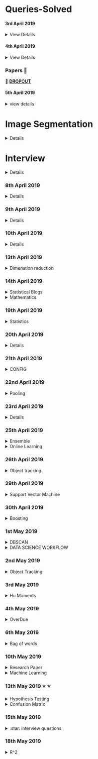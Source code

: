 # Queries-Solved

#### 3rd April 2019

<details>
  <summary>View Details</summary>

 - [x] **[What exactly is meant by shared weights in convolutional neural network?](https://www.quora.com/What-exactly-is-meant-by-shared-weights-in-convolutional-neural-network)**

 - :no_entry: **[How do I train weights of filters in convolutional layers in Convolutional Neural Network?](https://www.quora.com/How-do-I-train-weights-of-filters-in-convolutional-layers-in-Convolutional-Neural-Network)**

 - :no_entry: **[The reason behind moving in the direction opposite to the Gradient](https://hackernoon.com/the-reason-behind-moving-in-the-direction-opposite-to-the-gradient-f9566b95370b)**

 - [x] **[What is translation invariance in computer vision and convolutional neural network?](https://stats.stackexchange.com/questions/208936/what-is-translation-invariance-in-computer-vision-and-convolutional-neural-netwo/288102#288102)**

 - [X] **[What is activation in convolutional neural networks?](https://qr.ae/TW1UAI)**


 - [x] **[How is a convolutional neural network able to learn invariant features?](https://qr.ae/TW1UAg)**

</details>

#### 4th April 2019

<details>
  <summary>View Details</summary>

   - **[A Conceptual Explanation of Bayesian Hyperparameter Optimization for Machine Learning](https://towardsdatascience.com/a-conceptual-explanation-of-bayesian-model-based-hyperparameter-optimization-for-machine-learning-b8172278050f)**
   ```
   GOOGLE SEARCH: bayesian optimization machine learning
   ```

   - **[Understanding Hyperparameters and its Optimisation techniques](https://towardsdatascience.com/understanding-hyperparameters-and-its-optimisation-techniques-f0debba07568)**
   ```
   GOOGLE SEARCH: hyperparameter optimization techniques
   ```

   - **[Dimensionality Reduction w/ Neural Nets](https://medium.com/@tomas.bouda/dimensionality-reduction-w-neural-nets-ddeeab548f12)**
   ```
   GoOGLE SEARCH: dimension reduction using hidden layers
   ```

   - **[AI Ethics Resources](https://www.fast.ai/2018/09/24/ai-ethics-resources/)**
   - **[Preventing Machine Learning Bias](https://towardsdatascience.com/preventing-machine-learning-bias-d01adfe9f1fa)**
   ```
   types of bias in machine learning
   ```

   :no_entry: :no_entry: :no_entry: :no_entry: :no_entry: :no_entry: :no_entry:

   :heavy_check_mark: **[The 25 Best Data Science and Machine Learning GitHub Repositories from 2018](https://www.analyticsvidhya.com/blog/2018/12/best-data-science-machine-learning-projects-github/)**

   :heavy_check_mark: **[11 most read Deep Learning Articles from Analytics Vidhya in 2017](https://www.analyticsvidhya.com/blog/2017/12/11-deep-learning-analytics-vidhya-2017/)**

   :heavy_check_mark: **[Introducing BodyPix: Real-time Person Segmentation in the Browser with TensorFlow.js](https://medium.com/tensorflow/introducing-bodypix-real-time-person-segmentation-in-the-browser-with-tensorflow-js-f1948126c2a0)**

</details>

### Papers :page_with_curl:

:page_with_curl: **[DROPOUT](https://www.cs.toronto.edu/~hinton/absps/dropout.pdf)**

#### 5th April 2019

<details>
  <summary>view details</summary>
  
  :heavy_check_mark: **[How to Prepare for a Machine Learning Interview](https://semanti.ca/blog/?how-to-prepare-for-a-machine-learning-interview)**
  
 </details>


# Image Segmentation

<details>
  
 :heavy_check_mark: **[Computer Vision Tutorial: A Step-by-Step Introduction to Image Segmentation Techniques(Part-1)](https://www.analyticsvidhya.com/blog/2019/04/introduction-image-segmentation-techniques-python/?utm_source=feedburner&utm_medium=email&utm_campaign=Feed%3A+AnalyticsVidhya+%28Analytics+Vidhya%29)**
  
:heavy_check_mark: **[Image Segmentation using Python’s scikit-image module.](https://towardsdatascience.com/image-segmentation-using-pythons-scikit-image-module-533a61ecc980)**  
</details>  


# Interview 

<details>
  
 :heavy_check_mark: **[12 Frequently Asked Questions on Deep Learning (with their answers)!](https://www.analyticsvidhya.com/blog/2018/05/deep-learning-faq/)**
 
 :heavy_check_mark: **[The Most Comprehensive Data Science & Machine Learning Interview Guide You’ll Ever Need](https://www.analyticsvidhya.com/blog/2018/06/comprehensive-data-science-machine-learning-interview-guide/)**
 
 :heavy_check_mark: **[Ace Data Science Interview](https://courses.analyticsvidhya.com/courses/take/ace-data-science-interviews/lessons/5931762-overview-7-step-process)**
 
</details>


### 8th April 2019

<details>
  
  :heavy_check_mark: **[Feature Selection with sklearn and Pandas](https://towardsdatascience.com/feature-selection-with-pandas-e3690ad8504b)**
  
  :heavy_check_mark: **[Introduction to Feature Selection methods with an example (or how to select the right variables?)](https://www.analyticsvidhya.com/blog/2016/12/introduction-to-feature-selection-methods-with-an-example-or-how-to-select-the-right-variables/)**
  
  :heavy_check_mark: **[Your Guide to Master Hypothesis Testing in Statistics](https://www.analyticsvidhya.com/blog/2015/09/hypothesis-testing-explained/)**
  
   <details>
    
   :heavy_check_mark: **[Understanding The Central Limit Theorem](https://towardsdatascience.com/understanding-the-central-limit-theorem-642473c63ad8)**
   
   :heavy_check_mark: **[P-Value , Significant level , Hypothesis testing](https://medium.com/datadriveninvestor/p-value-significant-level-and-hypothesis-testing-4895524ec3f3)**
   
   - **[Hypothesis Testing in Machine Learning](https://www.datacamp.com/community/tutorials/hypothesis-testing-machine-learning)**
    
   </details>
  
  - **[Feature Selection for Categorical Variables](https://www.kaggle.com/questions-and-answers/55494)**
</details>


### 9th April 2019

<details>
  
  :heavy_check_mark: **[Linear Discriminant Analysis for Machine Learning](https://machinelearningmastery.com/linear-discriminant-analysis-for-machine-learning/)**
  
  :heavy_check_mark: **[Ways to Detect and Remove the Outliers](https://towardsdatascience.com/ways-to-detect-and-remove-the-outliers-404d16608dba)**
 </details>


### 10th April 2019

<details>
  
- **[6 Common Probability Distributions every data science professional should know](https://www.analyticsvidhya.com/blog/2017/09/6-probability-distributions-data-science/)**
</details>

### 13th April 2019

<details>
    <summary>Dimenstion reduction</summary>
 
   :heavy_check_mark: **[Practical Guide to Principal Component Analysis (PCA) in R & Python](https://www.analyticsvidhya.com/blog/2016/03/practical-guide-principal-component-analysis-python/)**

   **[Introduction to Online Machine Learning: Simplified](https://www.analyticsvidhya.com/blog/2015/01/introduction-online-machine-learning-simplified-2/)**

   **[The Ultimate Guide to 12 Dimensionality Reduction Techniques (with Python codes)](https://www.analyticsvidhya.com/blog/2018/08/dimensionality-reduction-techniques-python/)**

   **[Online Learning Guide with Text Classification using Vowpal Wabbit (VW)](https://www.analyticsvidhya.com/blog/2018/01/online-learning-guide-text-classification-vowpal-wabbit-vw/)**
   
   :heavy_check_mark: **[What is the difference between t-score, z-score and F-score?](https://www.quora.com/What-is-the-difference-between-t-score-z-score-and-F-score)**
</details>



### 14th April 2019 

<details>
  <summary>Statistical Blogs</summary>
 
 :heavy_check_mark: **[A simple explanation to understand Chi-Square Test Go to the profile of Wenyi YAN](https://medium.com/wenyi-yan/a-simple-explanation-to-understand-chi-square-test-1814fa261499)**
 
 :heavy_check_mark: **[Importance of Distance Metrics in Machine Learning Modelling](https://towardsdatascience.com/importance-of-distance-metrics-in-machine-learning-modelling-e51395ffe60d)**
 
 :heavy_check_mark: **[Understanding AUC - ROC Curve](https://towardsdatascience.com/understanding-auc-roc-curve-68b2303cc9c5)** | **[Video](https://www.youtube.com/watch?v=mUMd_cKU0VM)** | [**[StackOverflow](https://stackoverflow.com/questions/54693550/roc-auc-value-is-0)**]
 
 :heavy_check_mark: **[SMOTE implementation in Python](https://discuss.analyticsvidhya.com/t/smote-implementation-in-python/19740)**
 
 - **[An Introduction to Independent Component Analysis: InfoMax and FastICA algorithms](https://towardsdatascience.com/paper-summary-an-introduction-to-independent-component-analysis-infomax-and-fastica-algorithms-7b44d18ab393)** | [**[Video](https://www.analyticsvidhya.com/blog/2017/05/comprehensive-guide-to-linear-algebra/)**]
 </details>
 
 <details>
  <summary>Mathematics</summary>
  
  - **[A comprehensive beginners guide to Linear Algebra for Data Scientists](https://www.analyticsvidhya.com/blog/2017/05/comprehensive-guide-to-linear-algebra/)**
  
 </details>
 
 
 ### 19th April 2019
 
 <details>
  <summary>Statistics</summary>
  
  :heavy_check_mark: **[Machine Learning: Unsupervised Learning — Feature Transformation
](https://medium.com/machine-learning-bites/machine-learning-unsupervised-learning-feature-transformation-482adc937b6c)**
  </details>

### 20th April 2019

<details>
  
  :heavy_check_mark: **[Invisibility Cloak using Color Detection and Segmentation with OpenCV](https://www.learnopencv.com/invisibility-cloak-using-color-detection-and-segmentation-with-opencv/)**
  
</details>


### 21th April 2019

<details>
  <summary>CONFIG</summary>
  
 :heavy_check_mark: **[How to use ConfigParser in Python](https://www.pythonforbeginners.com/code-snippets-source-code/how-to-use-configparser-in-python)** | [**[VIDEO](https://www.youtube.com/watch?v=HH9L9WFMfnE)**]

</details>

### 22nd April 2019

<details>
  <summary>Pooling</summary>
  
  :heavy_check_mark: **[A Gentle Introduction to Pooling Layers for Convolutional Neural Networks](https://machinelearningmastery.com/pooling-layers-for-convolutional-neural-networks/)**
 </details> 

### 23rd April 2019

<details> 
  
 :heavy_check_mark: **[6 Common Probability Distributions every data science professional should know](https://www.analyticsvidhya.com/blog/2017/09/6-probability-distributions-data-science/)**  
                          
 :heavy_check_mark: **[Basics of Probability for Data Science explained with examples](https://www.analyticsvidhya.com/blog/2017/02/basic-probability-data-science-with-examples/?utm_source=blog&utm_medium=6ProbabilityDistributionsarticle)**

[] **[What is the difference and relationship between the binomial and Bernoulli distributions?](https://math.stackexchange.com/questions/838107/what-is-the-difference-and-relationship-between-the-binomial-and-bernoulli-distr)**
</details>

### 25th April 2019

<details>
  <summary>Ensemble</summary> 
  
  :heavy_check_mark: **[A Comprehensive Guide to Ensemble Learning (with Python codes)](https://www.analyticsvidhya.com/blog/2018/06/comprehensive-guide-for-ensemble-models/)**
  
  :heavy_check_mark: **[Essentials of Machine Learning Algorithms (with Python and R Codes)](https://www.analyticsvidhya.com/blog/2017/09/common-machine-learning-algorithms/)**
  
  </details>
  
  
  <details>
  <summary>Online Learning</summary>
  
  [ ] **[Data Streams and Online Machine Learning in Python](https://medium.com/analytics-vidhya/data-streams-and-online-machine-learning-in-python-a382e9e8d06a)**
  </details>

### 26th April 2019

<details>
  <summary>Object tracking</summary>
  
:heavy_check_mark: **[Object Tracking](https://www.pyimagesearch.com/2018/07/30/opencv-object-tracking/)**
</details>


### 29th April 2019

<details>
  <summary>Support Vector Machine</summary>
 
 :heavy_check_mark: **[A Quick Guide to Boosting in ML](https://medium.com/greyatom/a-quick-guide-to-boosting-in-ml-acf7c1585cb5)**
 
 - [] **[Curse of Dimensionality](https://towardsdatascience.com/curse-of-dimensionality-2092410f3d27)**
 
 - [] **[Support Vector Machine: Complete Theory of Support Vectors](https://towardsdatascience.com/understanding-support-vector-machine-part-1-lagrange-multipliers-5c24a52ffc5e)**
 
 - [] **[Support Vector Machine: Kernel Trick; Mercer’s Theorem](https://towardsdatascience.com/understanding-support-vector-machine-part-2-kernel-trick-mercers-theorem-e1e6848c6c4d)**
 </details>
 
 
 ### 30th April 2019
 
 <details>
  <summary>Boosting</summary>
  
  :heavy_check_mark: **[Complete Guide to Parameter Tuning in Gradient Boosting (GBM) in Python](https://www.analyticsvidhya.com/blog/2016/02/complete-guide-parameter-tuning-gradient-boosting-gbm-python/)**
  
  [x] **[Complete Guide to Parameter Tuning in XGBoost (with codes in Python)](https://www.analyticsvidhya.com/blog/2016/03/complete-guide-parameter-tuning-xgboost-with-codes-python/)**
  
  </details>
  
  
  ### 1st May 2019
  
  <details>
  <summary>DBSCAN</summary>
  
  :heavy_check_mark: **[How DBSCAN works and why should we use it?](https://towardsdatascience.com/how-dbscan-works-and-why-should-i-use-it-443b4a191c80)**
  
  </details>
  
  <details>
  <summary>DATA SCIENCE WORKFLOW</summary>
  
  :heavy_check_mark: **[3 Tips to Improving Your Data Science Workflow](https://towardsdatascience.com/3-tips-to-improving-your-data-science-workflow-71a6fb8e6f19)**
  
  :heavy_check_mark: **[What is the workflow or process of a data scientist? What tools do they use?](https://qr.ae/TWIhFL)**
  
  :heavy_check_mark: **[Creating Interactive Animation for Parameter Optimisation using Plot.ly](https://towardsdatascience.com/creating-interactive-animation-for-parameter-optimisation-using-plot-ly-8136b2997db)**
  
  :heavy_check_mark: **[The Simplest & Cleanest Method for Tracking a For Loop’s Progress and Expected Run Time in Python Notebooks](https://towardsdatascience.com/the-simplest-cleanest-method-for-tracking-a-for-loops-progress-and-expected-run-time-in-python-972675392b3)**
  </details>
  
  
  ### 2nd May 2019
  
  <details>
  <summary>Object Tracking</summary>
  
  :heavy_check_mark: **[Ball Tracking with OpenCV](https://www.pyimagesearch.com/2015/09/14/ball-tracking-with-opencv/)**
  </details>

  ### 3rd May 2019
  
 <details>
  <summary>Hu Moments</summary>
  
  :heavy_check_mark: **[Shape Matching using Hu Moments ](https://www.learnopencv.com/shape-matching-using-hu-moments-c-python/)**
 
  </details>

  ### 4th May 2019
  
  <details>
  <summary>OverDue</summary>
  
  - **[OpenCV Track Object Movement](https://www.pyimagesearch.com/2015/09/21/opencv-track-object-movement/)**
  - **[OpenCV Face Recognition](https://www.pyimagesearch.com/2018/09/24/opencv-face-recognition/)**
  - **[Liveness Detection with OpenCV](https://www.pyimagesearch.com/2019/03/11/liveness-detection-with-opencv/)**
  - **[The 5 Clustering Algorithms Data Scientists Need to Know](https://towardsdatascience.com/the-5-clustering-algorithms-data-scientists-need-to-know-a36d136ef68)**

</details>


### 6th May 2019

<details>
  <summary>Bag of words</summary>
  
  **[Implementing Bag of Visual words for Object Recognition](https://kushalvyas.github.io/BOV.html)**
   **[Object detection with neural networks — a simple tutorial using keras](https://towardsdatascience.com/object-detection-with-neural-networks-a4e2c46b4491)**
  **[A gentle guide to deep learning object detection](https://www.pyimagesearch.com/2018/05/14/a-gentle-guide-to-deep-learning-object-detection/)**
 </details>

### 10th May 2019

<details>
  <summary>Research Paper</summary>
    
 **[Getting started with reading Deep Learning Research papers: The Why and the How](https://towardsdatascience.com/getting-started-with-reading-deep-learning-research-papers-the-why-and-the-how-dfd1ac15dbc0)**
 
 </details>
 
 <details>
  <summary> Machine Learning </summary>
  
  **[Machine Learning Interview Questions – Q4 – Explain how a ROC curve works](http://machinelearningspecialist.com/machine-learning-interview-questions-q4-explain-how-a-roc-curve-works/)**
  
  </details>
  
  
  ### 13th May 2019  :star: :star:
  
  <details>
  
  <summary>Hypothesis Testing</summary>
  
:heavy_check_mark:  **[Understanding Hypothesis Tests: Significance Levels (Alpha) and P values in Statistics](https://blog.minitab.com/blog/adventures-in-statistics-2/understanding-hypothesis-tests-significance-levels-alpha-and-p-values-in-statistics)**
  </details>
  
 <details>
  
  <summary>Confusion Matrix</summary>

:heavy_check_mark: **[Accuracy, Recall, Precision, F-Score & Specificity, which to optimize on?](https://towardsdatascience.com/accuracy-recall-precision-f-score-specificity-which-to-optimize-on-867d3f11124)**
</details>

### 15th May 2019

<details>
  <summary>:star: interview questions</summary>
  
  - **[Statistics: given a random sample (size n) drawn from a uniform distribution [0, d], how can we estimate d?](https://www.quora.com/Statistics-given-a-random-sample-size-n-drawn-from-a-uniform-distribution-0-d-how-can-we-estimate-d)**
  
  - **[Given n samples from a uniform distribution [0, d], how to estimate d?](https://www.reddit.com/r/statistics/comments/55xw82/given_n_samples_from_a_uniform_distribution_0_d/?sort=confidence)**
  
  - **[Confidence Interval for maximum](https://en.wikipedia.org/wiki/Uniform_distribution_(continuous)#Confidence_interval_for_the_maximum)**
  
  
  </details>
  
  ### 18th May 2019
  
  <details>
  <summary>R^2 </summary>
  
  - **[WHY IS INTERCEPT IMPORTANT IN REGRESSION ANALYSIS?](https://www.analyticsinsight.net/why-is-intercept-important-in-regression-analysis/)**
  
  <summary> P-value vs Alpha </summary>
  
  - **[What is the difference between an alpha level and a p-value? ](https://courses.washington.edu/p209s07/lecturenotes/Week%205_Monday%20overheads.pdf)**
